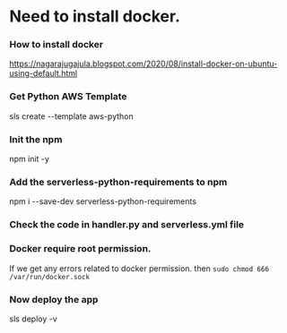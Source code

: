 # Need to install docker.
### How to install docker
https://nagarajugajula.blogspot.com/2020/08/install-docker-on-ubuntu-using-default.html

### Get Python AWS Template 
sls create --template aws-python

### Init the npm
npm init -y

### Add the serverless-python-requirements to npm
 npm i --save-dev serverless-python-requirements

### Check the code in handler.py and serverless.yml file 

### Docker require root permission.
If we get any errors related to docker permission.
then 
```sudo chmod 666 /var/run/docker.sock```

### Now deploy the app
sls deploy -v
